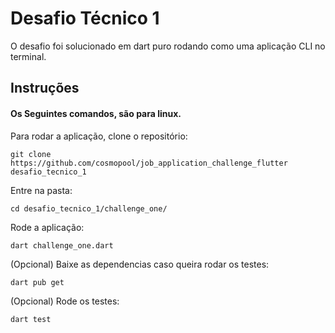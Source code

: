 # Desafio Técnico 1

O desafio foi solucionado em dart puro rodando como uma aplicação CLI no terminal.

## Instruções

#### Os Seguintes comandos, são para linux.

Para rodar a aplicação, clone o repositório:

`git clone https://github.com/cosmopool/job_application_challenge_flutter desafio_tecnico_1`

Entre na pasta:

`cd desafio_tecnico_1/challenge_one/`

Rode a aplicação:

`dart challenge_one.dart`

(Opcional) Baixe as dependencias caso queira rodar os testes:

`dart pub get`

(Opcional) Rode os testes:

`dart test`
